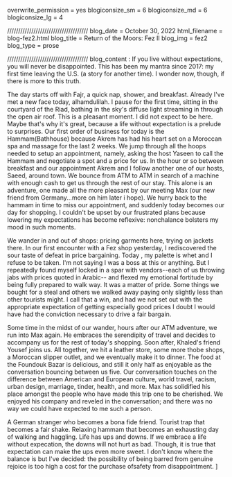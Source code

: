 overwrite_permission = yes
blogiconsize_sm = 6
blogiconsize_md = 6
blogiconsize_lg = 4

/////////////////////////////////////
blog_date = October 30, 2022
html_filename = blog-fez2.html
blog_title = Return of the Moors: Fez II
blog_img = fez2
blog_type = prose

/////////////////////////////////////
blog_content : 
If you live without expectations, you will never be disappointed. This has been my mantra since 2017: my first time leaving the U.S. (a story for another time). I wonder now, though, if there is more to this truth. 

The day starts off with Fajr, a quick nap, shower, and breakfast. Already I've met a new face today, alhamdulilah. I pause for the first time, sitting in the courtyard of the Riad, bathing in the sky's diffuse light streaming in through the open air roof. This is a pleasant moment. I did not expect to be here. Maybe that's why it's great, because a life without expectation is a prelude to surprises. Our first order of business for today is the Hammam(Bathhouse) because Akrem has had his heart set on a Moroccan spa and massage for the last 2 weeks. We jump through all the hoops needed to setup an appointment, namely, asking the host Yaseen to call the Hammam and negotiate a spot and a price for us. In the hour or so between breakfast and our appointment Akrem and I follow another one of our hosts, Saeed, around town. We bounce from ATM to ATM in search of a machine with enough cash to get us through the rest of our stay. This alone is an adventure, one made all the more pleasant by our meeting Max (our new friend from Germany...more on him later i hope). We hurry back to the hammam in time to miss our appointment, and suddenly today becomes our day for shopping. I couldn't be upset by our frustrated plans because lowering my expectations has become reflexive: nonchalance bolsters my mood in such moments.

We wander in and out of shops: pricing garments here, trying on jackets there. In our first encounter with a Fez shop yesterday, I rediscovered the sour taste of defeat in price bargaining. Today , my palette is whet and I refuse to be taken. I'm not saying I was a boss at this or anything. But I repeatedly found myself locked in a spar with vendors--each of us throwing jabs with prices quoted in Arabic-- and flexed my emotional fortitude by being fully prepared to walk way. It was a matter of pride. Some things we bought for a steal and others we walked away paying only slightly less than other tourists might. I call that a win, and had we not set out with the appropriate expectation of getting especially good prices I doubt I would have had the conviction necessary to drive a fair bargain.

Some time in the midst of our wander, hours after our ATM adventure, we run into Max again. He embraces the serendipity of travel and decides to accompany us for the rest of today's shopping. Soon after, Khaled's friend Yousef joins us. All together, we hit a leather store, some more thobe shops, a Moroccan slipper outlet, and we eventually make it to dinner. The food at the Foundouk Bazar is delicious, and still it only half as enjoyable as the conversation bouncing between us five. Our conversation touches on the difference between American and European culture, world travel, racism, urban design, marriage, tinder, health, and more. Max has solidified his place amongst the people who have made this trip one to be cherished. We enjoyed his company and reveled in the conversation; and there was no way we could have expected to me such a person.

A German stranger who becomes a bona fide friend. Tourist trap that becomes a fair shake. Relaxing hammam that becomes an exhausting day of walking and haggling. Life has ups and downs. If we embrace a life without expecation, the downs will not hurt as bad. Though, it is true that expectation can make the ups even more sweet. I don't know where the balance is but I've decided: the possibility of being barred from genuine rejoice is too high a cost for the purchase ofsafety from disappointment.
]
